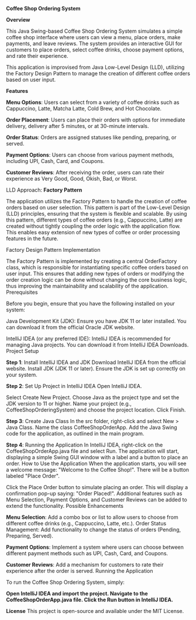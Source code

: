 **Coffee Shop Ordering System**

**Overview**

This Java Swing-based Coffee Shop Ordering System simulates a simple coffee shop interface where users can view a menu, place orders, make payments, and leave reviews. The system provides an interactive GUI for customers to place orders, select coffee drinks, choose payment options, and rate their experience.

This application is improvised from Java Low-Level Design (LLD), utilizing the Factory Design Pattern to manage the creation of different coffee orders based on user input.

**Features**

**Menu Options**: Users can select from a variety of coffee drinks such as Cappuccino, Latte, Matcha Latte, Cold Brew, and Hot Chocolate.

**Order Placement**: Users can place their orders with options for immediate delivery, delivery after 5 minutes, or at 30-minute intervals.

**Order Status**: Orders are assigned statuses like pending, preparing, or served.

**Payment Options**: Users can choose from various payment methods, including UPI, Cash, Card, and Coupons.

**Customer Reviews**: After receiving the order, users can rate their experience as Very Good, Good, Okish, Bad, or Worst.

LLD Approach: **Factory Pattern**

The application utilizes the Factory Pattern to handle the creation of coffee orders based on user selection. This pattern is part of the Low-Level Design (LLD) principles, ensuring that the system is flexible and scalable. By using this pattern, different types of coffee orders (e.g., Cappuccino, Latte) are created without tightly coupling the order logic with the application flow. This enables easy extension of new types of coffee or order processing features in the future.

Factory Design Pattern Implementation

The Factory Pattern is implemented by creating a central OrderFactory class, which is responsible for instantiating specific coffee orders based on user input.
This ensures that adding new types of orders or modifying the order creation logic can be done without changing the core business logic, thus improving the maintainability and scalability of the application.
Prerequisites

Before you begin, ensure that you have the following installed on your system:

Java Development Kit (JDK):
Ensure you have JDK 11 or later installed. You can download it from the official Oracle JDK website.

IntelliJ IDEA (or any preferred IDE):
IntelliJ IDEA is recommended for managing Java projects. You can download it from IntelliJ IDEA Downloads.
Project Setup

**Step 1**: Install IntelliJ IDEA and JDK
Download IntelliJ IDEA from the official website.
Install JDK (JDK 11 or later). Ensure the JDK is set up correctly on your system.

**Step 2**: Set Up Project in IntelliJ IDEA
Open IntelliJ IDEA.

Select Create New Project.
Choose Java as the project type and set the JDK version to 11 or higher.
Name your project (e.g., CoffeeShopOrderingSystem) and choose the project location.
Click Finish.

**Step 3**: Create Java Class
In the src folder, right-click and select New > Java Class.
Name the class CoffeeShopOrderApp.
Add the Java Swing code for the application, as outlined in the main program.

**Step 4**: Running the Application
In IntelliJ IDEA, right-click on the CoffeeShopOrderApp.java file and select Run.
The application will start, displaying a simple Swing GUI window with a label and a button to place an order.
How to Use the Application
When the application starts, you will see a welcome message: "Welcome to the Coffee Shop!".
There will be a button labeled "Place Order".

Click the Place Order button to simulate placing an order. This will display a confirmation pop-up saying: "Order Placed!".
Additional features such as Menu Selection, Payment Options, and Customer Reviews can be added to extend the functionality.
Possible Enhancements

**Menu Selection**: Add a combo box or list to allow users to choose from different coffee drinks (e.g., Cappuccino, Latte, etc.).
Order Status Management: Add functionality to change the status of orders (Pending, Preparing, Served).

**Payment Options**: Implement a system where users can choose between different payment methods such as UPI, Cash, Card, and Coupons.

**Customer Reviews**: Add a mechanism for customers to rate their experience after the order is served.
Running the Application

To run the Coffee Shop Ordering System, simply:

**Open IntelliJ IDEA and import the project.
Navigate to the CoffeeShopOrderApp.java file.
Click the Run button in IntelliJ IDEA.**


**License**
This project is open-source and available under the MIT License.
